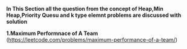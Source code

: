 **In This Section all the question from the concept of Heap,Min Heap,Priority Quesu and k type elemnt problems are discussed with solution**

**1.Maximum Performnace of A Team**
(https://leetcode.com/problems/maximum-performance-of-a-team/)
